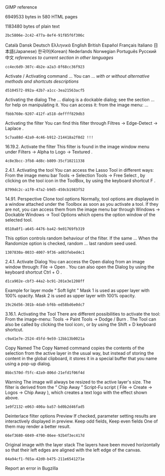 GIMP reference

6949533 bytes in 580 HTML pages

1183480 bytes of plain text

    2bc5806e-2c42-477a-8ef4-91f85f6f306c
Català Dansk Deutsch Ελληνικά English British Español Français Italiano 日本語(Japanese) 한국어(Korean) Nederlands Norwegian Português Pусский 中文
*references to current section in other languages*

    cc4ec6d9-307c-4b2e-a2a3-8f68cc36f923
Activate / Activating command ... You can ...
*with or without alternative methods and shortcuts descriptions*

    d5104572-892a-42b7-a1cc-3ea21563acf5
Activating the dialog The ...  dialog is a dockable dialog; see the section ... for help on manipulating it. You can access it: from the image menu: ...

    fbbb760e-9207-412f-a518-deffff829db3
Activating the filter You can find this filter through Filtres  →  Edge-Detect  →  Laplace .

    5c7aa88d-42a9-4c46-b912-214418a2f0d2 !!!
16.19.2. Activate the filter This filter is found in the image window menu under Filters  →  Alpha to Logo  →  Textured .

    4c8e3bcc-3fb8-4d8c-b809-35cf10211338
2.4.1. Activating the tool You can access the Lasso Tool in different ways: From the image menu bar Tools  →  Selection Tools  →  Free Select , by clicking on the tool icon in the ToolBox, by using the keyboard shortcut  F .


    8799dc2c-a1f0-47a2-b9d5-450cb1983f52
14.91. Perspective Clone tool options  Normally, tool options are displayed in a window attached under the Toolbox as soon as you activate a tool. If they are not, you can access them from the image menu bar through Windows  →  Dockable Windows  →  Tool Options  which opens the option window of the selected tool.

    0510a8f1-a645-4476-ba42-9e01769fb319
This option controls random behaviour of the filter. If the same ... When the  Randomize  option is checked, random ... last random seed used.

    1307830a-0033-4007-9f36-ad83febed4c1
2.4.1. Activate Dialog  You can access the  Open  dialog from an image window through: File  →  Open . You can also open the Dialog by using the keyboard shortcut Ctrl + O .

    d1ca902e-cbf3-44a2-bc91-201e3e1208ff
Example for layer mode  “ Soft light ”  Mask 1 is used as upper layer with 100% opacity. Mask 2 is used as upper layer with 100% opacity.

    19c26d56-301b-4da0-bf6b-ed58bd6e0dc7
3.16.1. Activating the Tool There are different possibilities to activate the tool: From the image-menu: Tools  →  Paint Tools  →  Dodge / Burn . The Tool can also be called by clicking the tool icon:, or by using the Shift + D keyboard shortcut.

    c9a41e7e-2524-45fd-9e59-12bb13b0021a
Copy Named  The  Copy Named  command copies the contents of the selection from the active layer in the usual way, but instead of storing the content in the global clipboard, it stores it in a special buffer that you name using a pop-up dialog.

    8bbc570d-f5fc-42a9-806d-21efd1f06f4d
Warning The image will always be resized to the active layer's size. The filter is derived from the  “ Chip Away ”  Script-Fu script ( File  →  Create  →  Logos  →  Chip Away ), which creates a text logo with the effect shown above.

    1e9f2132-e063-400a-ba57-bd0b2d46fad5
Deinterlace filter options Preview  If checked, parameter setting results are interactively displayed in preview. Keep odd fields,  Keep even fields One of them may render a better result.

    66ef3680-6049-4790-86ee-92b4f3ec417d
Original image with the layer stack The layers have been moved horizontally so that their left edges are aligned with the left edge of the canvas.

    04a94cf1-f65a-42d0-b475-211e6541271e
Report an error in Bugzilla
